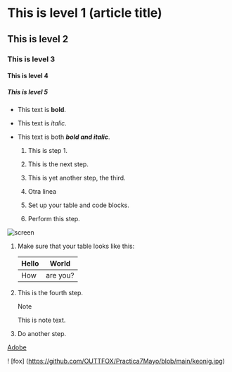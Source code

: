 # This is level 1 (article title)
## This is level 2
### This is level 3
#### This is level 4
##### This is level 5

  * This text is **bold**.
  * This text is *italic*.
  * This text is both ***bold and italic***.

    1. This is step 1.
    1. This is the next step.
    1. This is yet another step, the third.
    1. Otra linea
   
    1. Set up your table and code blocks.
    1. Perform this step.

   ![screen](https://experienceleague.adobe.com/docs/contributor/assets/adobe_standard_logo.png?lang=es)

1. Make sure that your table looks like this:

   | Hello | World |
   |---|---|
   | How | are you? |

1. This is the fourth step.

   >[!NOTE]
   >
   >This is note text.

1. Do another step.

[Adobe](https://www.adobe.com)




! [fox] (https://github.com/OUTTFOX/Practica7Mayo/blob/main/keonig.jpg)









